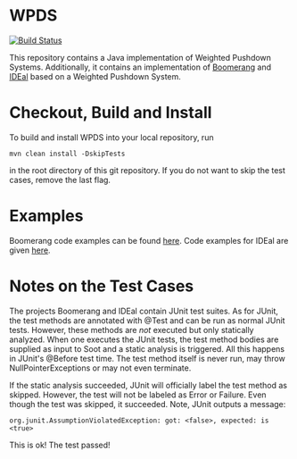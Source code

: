 # WPDS

[![Build Status](https://soot-build.cs.uni-paderborn.de/jenkins/buildStatus/icon?job=boomerang%2FWPDS-Multibranch%2Fmaster)](https://soot-build.cs.uni-paderborn.de/jenkins/job/boomerang/job/WPDS-Multibranch/job/master/)

This repository contains a Java implementation of Weighted Pushdown Systems.
Additionally, it contains an implementation of [Boomerang](boomerangPDS) and [IDEal](idealPDS) based on a Weighted Pushdown System.

# Checkout, Build and Install

To build and install WPDS into your local repository, run 

``mvn clean install -DskipTests``

in the root directory of this git repository. If you do not want to skip the test cases, remove the last flag.

# Examples

Boomerang code examples can be found [here](https://github.com/CROSSINGTUD/WPDS/blob/master/boomerangPDS/src/main/java/boomerang/example/ExampleMain.java). Code examples for IDEal are given [here](https://github.com/CROSSINGTUD/WPDS/tree/master/idealPDS/src/main/java/inference/example).


# Notes on the Test Cases

The projects Boomerang and IDEal contain JUnit test suites. As for JUnit, the test methods are annotated with @Test and can be run as normal JUnit tests.
However, these methods are *not* executed but only statically analyzed. When one executes the JUnit tests, the test method bodies are supplied as input to Soot 
and a static analysis is triggered. All this happens in JUnit's @Before test time. The test method itself is never run, may throw NullPointerExceptions or may not even terminate.

If the static analysis succeeded, JUnit will officially label the test method as skipped. However, the test will not be labeled as Error or Failure. 
Even though the test was skipped, it succeeded. Note, JUnit outputs a message:

``org.junit.AssumptionViolatedException: got: <false>, expected: is <true>``

This is ok! The test passed!
